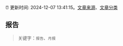 :alarm_clock: 更新时间: 2024-12-07 13:41:15。[文章来源](/README.md)、[文章分类](/TAGS.md)

## 报告


> 关键字：`报告`、`月报`



